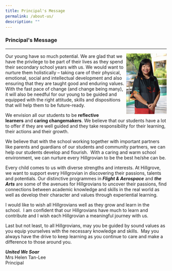 ```yaml
---
title: Principal's Message
permalink: /about-us/
description: ""
---
```

### Principal's Message
-----------------------------------------------------------------

<img src="/images/principal.jpg" 
     style="width:25%" align = right>
		 
Our young have so much potential. We are glad that we have the privilege to be part of their lives as they spend their secondary school years with us. We would want to nurture them holistically – taking care of their physical, emotional, social and intellectual development and also ensuring that they are taught good and enduring values.  With the fast pace of change (and change being many), it will also be needful for our young to be guided and equipped with the right attitude, skills and dispositions that will help them to be future-ready.

We envision all our students to be **reflective learners** and **caring changemakers**. We believe that our students have a lot to offer if they are well guided and they take responsibility for their learning, their actions and their growth.

We believe that with the school working together with important partners like parents and guardians of our students and community partners, we can help our students develop and flourish.  With a caring and warm school environment, we can nurture every Hillgrovian to be the best he/she can be.

Every child comes to us with diverse strengths and interests. At Hillgrove, we want to support every Hillgrovian in discovering their passions, talents and potentials. Our distinctive programmes in **_Flight & Aerospace_** and **_the Arts_** are some of the avenues for Hillgrovians to uncover their passions, find connections between academic knowledge and skills in the real world as well as develop their character and values through experiential learning.

I would like to wish all Hillgrovians well as they grow and learn in the school.  I am confident that our Hillgrovians have much to learn and contribute and I wish each Hillgrovian a meaningful journey with us.

Last but not least, to all Hillgrovians, may you be guided by sound values as you equip yourselves with the necessary knowledge and skills.  May you always have the drive to keep learning as you continue to care and make a difference to those around you.

**_United We Soar_** <br>
Mrs Helen Tan-Lee<br>
Principal